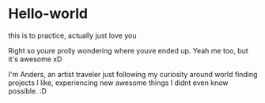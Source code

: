 # Hello-world
this is to practice, actually just love you


Right so youre prolly wondering where youve ended up.
Yeah me too, but it's awesome xD

I'm Anders, an artist traveler just following my curiosity around world
finding projects I like, experiencing new awesome things I didnt even know possible. :D
